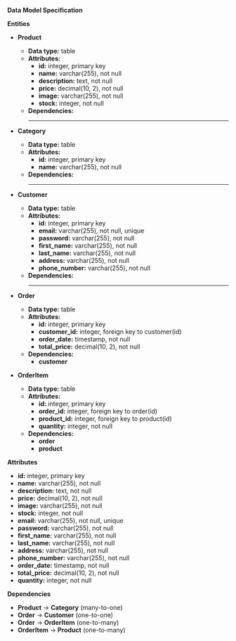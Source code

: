 **Data Model Specification**

**Entities**

* **Product**
    * **Data type:** table
    * **Attributes:**
        * **id:** integer, primary key
        * **name:** varchar(255), not null
        * **description:** text, not null
        * **price:** decimal(10, 2), not null
        * **image:** varchar(255), not null
        * **stock:** integer, not null
    * **Dependencies:**
        * * * *

* **Category**
    * **Data type:** table
    * **Attributes:**
        * **id:** integer, primary key
        * **name:** varchar(255), not null
    * **Dependencies:**
        * * * *

* **Customer**
    * **Data type:** table
    * **Attributes:**
        * **id:** integer, primary key
        * **email:** varchar(255), not null, unique
        * **password:** varchar(255), not null
        * **first_name:** varchar(255), not null
        * **last_name:** varchar(255), not null
        * **address:** varchar(255), not null
        * **phone_number:** varchar(255), not null
    * **Dependencies:**
        * * * *

* **Order**
    * **Data type:** table
    * **Attributes:**
        * **id:** integer, primary key
        * **customer_id:** integer, foreign key to customer(id)
        * **order_date:** timestamp, not null
        * **total_price:** decimal(10, 2), not null
    * **Dependencies:**
        * **customer**

* **OrderItem**
    * **Data type:** table
    * **Attributes:**
        * **id:** integer, primary key
        * **order_id:** integer, foreign key to order(id)
        * **product_id:** integer, foreign key to product(id)
        * **quantity:** integer, not null
    * **Dependencies:**
        * **order**
        * **product**

**Attributes**

* **id:** integer, primary key
* **name:** varchar(255), not null
* **description:** text, not null
* **price:** decimal(10, 2), not null
* **image:** varchar(255), not null
* **stock:** integer, not null
* **email:** varchar(255), not null, unique
* **password:** varchar(255), not null
* **first_name:** varchar(255), not null
* **last_name:** varchar(255), not null
* **address:** varchar(255), not null
* **phone_number:** varchar(255), not null
* **order_date:** timestamp, not null
* **total_price:** decimal(10, 2), not null
* **quantity:** integer, not null

**Dependencies**

* **Product** -> **Category** (many-to-one)
* **Order** -> **Customer** (one-to-one)
* **Order** -> **OrderItem** (one-to-many)
* **OrderItem** -> **Product** (one-to-many)